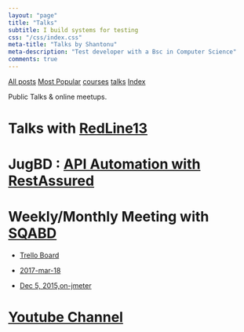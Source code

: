 ```yaml
---
layout: "page"
title: "Talks"
subtitle: I build systems for testing
css: "/css/index.css"
meta-title: "Talks by Shantonu"
meta-description: "Test developer with a Bsc in Computer Science"
comments: true
---
```


<div class="list-filters">
    <a href="/" class="list-filter filter-selected">All posts</a>
    <a href="/popular" class="list-filter">Most Popular</a>
    <a href="/courses" class="list-filter">courses</a>
	<a href="/talks" class="list-filter">talks</a>
    <a href="/tags" class="list-filter">Index</a>
</div>

Public Talks & online meetups.

# Talks with [RedLine13](https://www.youtube.com/watch?v=jrThRCgII5k)

# JugBD : [API Automation with RestAssured](https://www.youtube.com/watch?v=gkz_EqlVtjY&list=PLLJB7JIS-EHYJqA4FbffdgPgPIr6N_kJ2)

# Weekly/Monthly Meeting with [SQABD](https://www.facebook.com/groups/sqabd/)
- [Trello Board](https://trello.com/b/UTNTvLE7/topics-for-qas)
- [2017-mar-18](https://www.youtube.com/watch?v=91stNrawgSU)

- [Dec 5, 2015,on-jmeter](https://www.youtube.com/watch?v=oxoxIa_zgT0)

# [Youtube Channel](https://www.youtube.com/c/ShantonuSarker/videos)